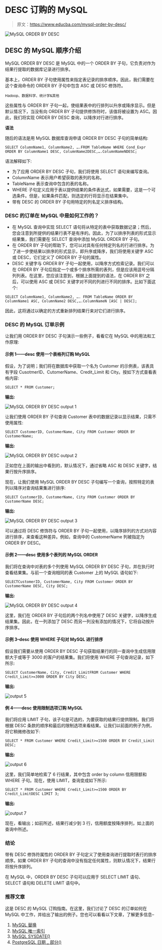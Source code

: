 # DESC 订购的 MySQL

> 原文：<https://www.educba.com/mysql-order-by-desc/>

![MySQL ORDER BY DESC](img/d71c3ee296b16f77a07c15d2f26e52c9.png)



## DESC 的 MySQL 顺序介绍

MySQL ORDER BY DESC 是 MySQL 中的一个 ORDER BY 子句，它负责对作为结果行提取的数据库记录进行排序。

基本上，ORDER BY 子句使用属性来指定表记录的排序顺序。因此，我们需要在这个查询命令的 ORDER BY 子句中包含 ASC 或 DESC 修饰符。

<small>Hadoop、数据科学、统计学&其他</small>

这些属性与 ORDER BY 子句一起，使结果表中的行排列以升序或降序显示。但是默认情况下，当没有向 ORDER BY 子句提供修饰符时，该值将被设置为 ASC。因此，我们将实现 ORDER BY DESC 查询，以降序对行进行排序。

**语法**

随后的语法是用 MySQL 数据库查询申请 ORDER BY DESC 子句的简单结构:

`SELECT ColumnName1, ColumnName2, ….FROM TableName WHERE Cond_Expr ORDER BY ColumnName1 DESC, ColumnName2DESC,….ColumnNameNDESC;`

语法解释如下:

*   为了应用 ORDER BY DESC 子句，我们将使用 SELECT 语句来编写查询。
*   ColumnName 表示用户希望获取的表列的名称。
*   TableName 表示查询中包含的表的名称。
*   WHERE 子句定义应用于表以提供结果的条件表达式，如果需要，这是一个可选条件。但是，如果条件匹配，则选定的行将显示在结果集中。
*   带有 DESC 的 ORDER BY 子句用特定的列名定义排序结构。

### DESC 的订单在 MySQL 中是如何工作的？

*   在 MySQL 查询中实现 SELECT 语句将从特定的表中获取数据记录；然后，您会注意到所提供的结果行表不是有序的。因此，为了以排序列表的形式显示结果集，我们需要在 SELECT 查询中添加 MySQL ORDER BY 子句。
*   在 ORDER BY 子句的帮助下，您可以对具有任何特定列名的行进行排序。为了进一步使结果以排序的形式显示，即升序或降序，我们将使用关键字 ASC 或 DESC，它们定义了 ORDER BY 子句的属性。
*   DESC 关键字与 ORDER BY 子句一起使用，以降序方式检索记录。我们可以在 ORDER BY 子句后指定一个或多个排序所需的表列，但是应该用逗号分隔列列表。在这里，您应该注意到，根据上面提到的语法，在 ORDER BY 之后，可以使用 ASC 或 DESC 关键字对不同的列进行不同的排序。比如下面这个:

`SELECT ColumnName1, ColumnName2, …. FROM TableName ORDER BY ColumnName1 ASC, ColumnName2 DESC,….ColumnNameN [ASC | DESC];`

因此，这将通过以确定的方式重新排列结果行来对它们进行排序。

### DESC 的 MySQL 订单示例

让我们用 ORDER BY DESC 子句演示一些例子，看看它在 MySQL 中的用法和工作原理:

#### 示例 1——desc 使用一个表格列订购 MySQL

假设，为了说明；我们将在数据库中获取一个名为 Customer 的示例表，该表具有字段 CusotmerID、CutomerName、Credit_Limit 和 City。按如下方式查看表格内容:

`SELECT * FROM Customer;`

**输出:**

![MySQL ORDER BY DESC output 1](img/11514bc64653181508663e1042206a4f.png)



让我们使用 ORDER BY 子句查询 Customer 表中的数据记录以显示结果，只需不使用属性:

`SELECT CustomerID, CustomerName, City FROM Customer ORDER BY CustomerName;`

**输出:**

![MySQL ORDER BY DESC output 2](img/b0c2fe209bb5882316498afa31425330.png)



正如您在上面的输出中看到的，默认情况下，通过省略 ASC 和 DESC 关键字，结果行按升序排序。

现在，让我们使用 MySQL ORDER BY DESC 子句编写一个查询，按照特定的表列以降序对查询结果集进行排序:

`SELECT CustomerID, CustomerName, City FROM Customer ORDER BY CustomerName DESC;`

**输出:**

![MySQL ORDER BY DESC output 3](img/151a9a44ea5af80821373be40325fd06.png)



可以通过将 DESC 修饰符与 ORDER BY 子句一起使用，以降序排列的方式对内容进行排序，来查看这种差异。例如，查询中的 CustomerName 列被指定为 ORDER BY DESC。

#### 示例 2——desc 使用多个表列的 MySQL ORDER

我们将在查询中对表的多个列使用 MySQL ORDER BY DESC 子句，并在执行时查看结果集。与前一个查询相同的表 Customer 上的 MySQL 语句如下:

`SELECTCustomerID, CustomerName, City FROM Customer ORDER BY CustomerName DESC, City DESC;`

**输出:**

![MySQL ORDER BY DESC output 4](img/fd50ce19a4e1c94bf4d28696c99d8c44.png)



这里，我们在 ORDER BY 子句后的两个列名中使用了 DESC 关键字，以降序生成结果集。因此，在一列添加了 DESC 而另一列没有添加的情况下，它将自动按升序排序。

#### 示例 3–desc 使用 WHERE 子句对 MySQL 进行排序

假设我们需要从使用 ORDER BY DESC 子句获取结果行的同一查询中生成信用限额大于或等于 3000 的客户的结果集。我们将使用 WHERE 子句查询记录，如下所示:

`SELECT CustomerName, City, Credit_LimitFROM Customer WHERE Credit_Limit>=3000 ORDER BY City DESC;`

**输出:**

![output 5](img/d2e7f7bbea4fdebfd4418a3950a21851.png)



#### 例 4——desc 使用限制选项订购 MySQL

我们将应用 LIMIT 子句，该子句是可选的，为要获取的结果行提供限制。我们将根据 DESC 条款的顺序和最后的限制选项来看结果。让我们以前面的例子为例，将它稍微修改如下:

`SELECT * FROM Customer WHERE Credit_Limit>=1500 ORDER BY Credit_Limit DESC;`

**输出:**

![output 6](img/f98f7ca9063310c21849adb7be113edb.png)



这里，我们简单地检索了 6 行结果，其中包含 order by column 信用限额和 WHERE 子句。现在，使用 LIMIT，查询变成如下所示:

`SELECT * FROM Customer WHERE Credit_Limit>=1500 ORDER BY Credit_LimitDESC LIMIT 3;`

**输出:**

![output 7](img/bf82f809a92f1378336cc89265f79523.png)



现在，看输出；如前所述，结果行减少到 3 行，信用额度按降序排列，如上面的查询中所述。

### 结论

带有 DESC 修饰符属性的 ORDER BY 子句定义了使用查询进行提取时表行的排序顺序。如果 ORDER BY 子句的查询中没有指定任何属性，则默认情况下，结果行将按升序排列。

在 MySQL 中，ORDER BY DESC 子句可以应用于 SELECT LIMIT 语句、SELECT 语句和 DELETE LIMIT 语句中。

### 推荐文章

这是 DESC 的 MySQL 订购指南。在这里，我们讨论了 DESC 的订单如何在 MySQL 中工作，并给出了输出的例子。您也可以看看以下文章，了解更多信息–

1.  [MySQL 替换](https://www.educba.com/mysql-replace/)
2.  [MySQL 唯一索引](https://www.educba.com/mysql-unique-index/)
3.  [MySQL SYSDATE()](https://www.educba.com/mysql-sysdate/)
4.  [PostgreSQL 日期 _ 部分()](https://www.educba.com/postgresql-date_part/)





